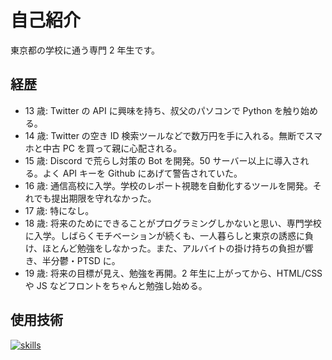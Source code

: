 # 自己紹介

東京都の学校に通う専門 2 年生です。

## 経歴

-   13 歳: Twitter の API に興味を持ち、叔父のパソコンで Python を触り始める。
-   14 歳: Twitter の空き ID 検索ツールなどで数万円を手に入れる。無断でスマホと中古 PC を買って親に心配される。
-   15 歳: Discord で荒らし対策の Bot を開発。50 サーバー以上に導入される。よく API キーを Github にあげて警告されていた。
-   16 歳: 通信高校に入学。学校のレポート視聴を自動化するツールを開発。それでも提出期限を守れなかった。
-   17 歳: 特になし。
-   18 歳: 将来のためにできることがプログラミングしかないと思い、専門学校に入学。しばらくモチベーションが続くも、一人暮らしと東京の誘惑に負け、ほとんど勉強をしなかった。また、アルバイトの掛け持ちの負担が響き、半分鬱・PTSD に。
-   19 歳: 将来の目標が見え、勉強を再開。2 年生に上がってから、HTML/CSS や JS などフロントをちゃんと勉強し始める。

## 使用技術

[![skills](https://skillicons.dev/icons?i=html,css,js,react,ts,python)](https://skillicons.dev)

